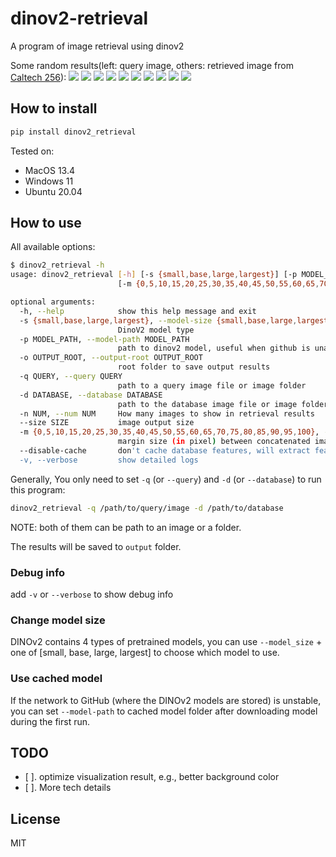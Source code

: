 # dinov2-retrieval

A program of image retrieval using dinov2

Some random results(left: query image, others: retrieved image
from [Caltech 256](https://data.caltech.edu/records/nyy15-4j048)):
![](./imgs/1688175364717_output.jpg)
![](./imgs/1688175364731_output.jpg)
![](./imgs/1688175364741_output.jpg)
![](./imgs/1688175364753_output.jpg)
![](./imgs/1688175364766_output.jpg)
![](./imgs/1688175364775_output.jpg)
![](./imgs/1688175364786_output.jpg)
![](./imgs/1688175364801_output.jpg)
![](./imgs/1688219476149_output.jpg)
![](./imgs/1688219476156_output.jpg)

## How to install

```bash
pip install dinov2_retrieval
```

Tested on:

+ MacOS 13.4
+ Windows 11
+ Ubuntu 20.04

## How to use

All available options:

```bash
$ dinov2_retrieval -h
usage: dinov2_retrieval [-h] [-s {small,base,large,largest}] [-p MODEL_PATH] [-o OUTPUT_ROOT] -q QUERY -d DATABASE [-n NUM] [--size SIZE]
                        [-m {0,5,10,15,20,25,30,35,40,45,50,55,60,65,70,75,80,85,90,95,100}] [--disable-cache] [-v]

optional arguments:
  -h, --help            show this help message and exit
  -s {small,base,large,largest}, --model-size {small,base,large,largest}
                        DinoV2 model type
  -p MODEL_PATH, --model-path MODEL_PATH
                        path to dinov2 model, useful when github is unavailable
  -o OUTPUT_ROOT, --output-root OUTPUT_ROOT
                        root folder to save output results
  -q QUERY, --query QUERY
                        path to a query image file or image folder
  -d DATABASE, --database DATABASE
                        path to the database image file or image folder
  -n NUM, --num NUM     How many images to show in retrieval results
  --size SIZE           image output size
  -m {0,5,10,15,20,25,30,35,40,45,50,55,60,65,70,75,80,85,90,95,100}, --margin {0,5,10,15,20,25,30,35,40,45,50,55,60,65,70,75,80,85,90,95,100}
                        margin size (in pixel) between concatenated images
  --disable-cache       don't cache database features, will extract features each time, quite time-consuming for large database
  -v, --verbose         show detailed logs
```

Generally, You only need to set `-q` (or `--query`) and `-d` (or `--database`) to run this program:

```bash
dinov2_retrieval -q /path/to/query/image -d /path/to/database
```

NOTE: both of them can be path to an image or a folder.

The results will be saved to `output` folder.

### Debug info

add `-v` or `--verbose` to show debug info

### Change model size

DINOv2 contains 4 types of pretrained models, you can use `--model_size` + one of [small, base, large, largest] to
choose which model to use.

### Use cached model

If the network to GitHub (where the DINOv2 models are stored) is unstable, you can set `--model-path` to cached model
folder after downloading model during the first run.

## TODO

+ [ ]. optimize visualization result, e.g., better background color
+ [ ]. More tech details

## License

MIT
